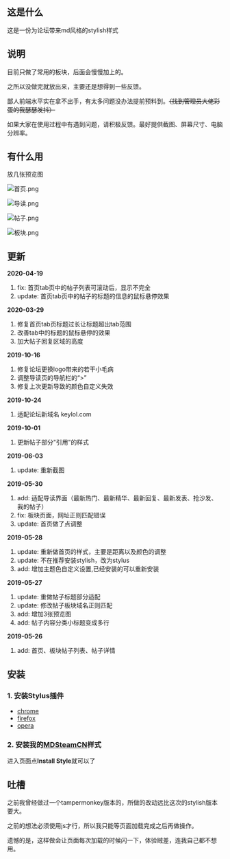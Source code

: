 ## 这是什么

这是一份为论坛带来md风格的stylish样式

## 说明

目前只做了常用的板块，后面会慢慢加上的。

之所以没做完就放出来，主要还是想得到一些反馈。

鄙人前端水平实在拿不出手，有太多问题没办法提前预料到。~~（找到管理员大佬彩蛋的我瑟瑟发抖）~~

如果大家在使用过程中有遇到问题，请积极反馈。最好提供截图、屏幕尺寸、电脑分辨率。

## 有什么用

放几张预览图

![首页.png](https://i.loli.net/2020/03/29/3YdxqOJXeCWMP8b.png)

![导读.png](https://i.loli.net/2020/03/16/jJRZaibKuDQSnxN.png)

![帖子.png](https://i.loli.net/2020/03/16/iPRnzLFQZxCKpsa.png)

![板块.png](https://i.loli.net/2020/03/16/XgFEzblUcoPwyOx.png)

## 更新

**2020-04-19**
1. fix: 首页tab页中的帖子列表可滚动后，显示不完全
2. update: 首页tab页中的帖子的标题的信息的鼠标悬停效果

**2020-03-29**
1. 修复首页tab页标题过长让标题超出tab范围
2. 改善tab中的标题的鼠标悬停的效果
3. 加大帖子回复区域的高度

**2019-10-16**
1. 修复论坛更换logo带来的若干小毛病
2. 调整导读页的导航栏的“>”
3. 修复上次更新导致的颜色自定义失效

**2019-10-24**
1. 适配论坛新域名 keylol.com

**2019-10-01**
1. 更新帖子部分"引用"的样式

**2019-06-03**
1. update: 重新截图

**2019-05-30**
1. add: 适配导读界面（最新热门、最新精华、最新回复、最新发表、抢沙发、我的帖子）
2. fix: 板块页面，网址正则匹配错误
3. update: 首页做了点调整

**2019-05-28**
1. update: 重新做首页的样式，主要是距离以及颜色的调整
2. update: 不在推荐安装stylish，改为stylus
3. add: 增加主题色自定义设置,已经安装的可以重新安装

**2019-05-27**
1. update: 重做帖子标题部分适配
2. update: 修改帖子板块域名正则匹配
3. add: 增加3张预览图
4. add: 帖子内容分类小标题变成多行

**2019-05-26**
1. add: 首页、板块帖子列表、帖子详情
    
## 安装

### 1. 安装Stylus插件 
- [chrome](https://chrome.google.com/webstore/detail/stylus/clngdbkpkpeebahjckkjfobafhncgmne?utm_source=chrome-ntp-icon)
- [firefox](https://addons.mozilla.org/en-US/firefox/addon/styl-us/)
- [opera](https://addons.opera.com/en-gb/extensions/details/stylus/)

### 2. 安装我的[MDSteamCN](https://userstyles.org/styles/172244/mdsteamcn)样式
进入页面点**Install Style**就可以了

## 吐槽

之前我曾经做过一个tampermonkey版本的，所做的改动远比这次的stylish版本要大。

之前的想法必须使用js才行，所以我只能等页面加载完成之后再做操作。

遗憾的是，这样做会让页面每次加载的时候闪一下，体验贼差，连我自己都不想用。
